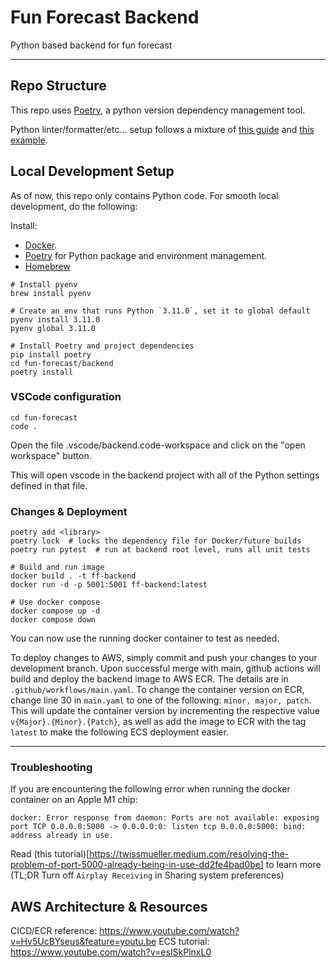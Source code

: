 # Fun Forecast Backend

Python based backend for fun forecast

<hr/>

## Repo Structure

This repo uses [Poetry](https://python-poetry.org/), a python version dependency management tool.

Python linter/formatter/etc... setup follows a mixture of [this guide](https://sourcery.ai/blog/python-best-practices/)
and [this example](https://github.com/bitphage/cookiecutter-base-py-project).

## Local Development Setup

As of now, this repo only contains Python code. For smooth local development, do the following:

Install:

- [Docker](https://www.docker.com/).
- [Poetry](https://python-poetry.org/) for Python package and environment management.
- [Homebrew](https://brew.sh/)

```
# Install pyenv
brew install pyenv

# Create an env that runs Python `3.11.0`, set it to global default
pyenv install 3.11.0
pyenv global 3.11.0

# Install Poetry and project dependencies
pip install poetry
cd fun-forecast/backend
poetry install
```

### VSCode configuration

```
cd fun-forecast
code .
```
Open the file .vscode/backend.code-workspace and click on the "open workspace" button.

This will open vscode in the backend project with all of the Python settings defined in that file.


### Changes & Deployment

```
poetry add <library>
poetry lock  # locks the dependency file for Docker/future builds
poetry run pytest  # run at backend root level, runs all unit tests

# Build and run image
docker build . -t ff-backend
docker run -d -p 5001:5001 ff-backend:latest

# Use docker compose
docker compose up -d
docker compose down
```

You can now use the running docker container to test as needed.

To deploy changes to AWS, simply commit and push your changes to your development branch. Upon successful merge with main, github actions will build and deploy the backend image to AWS ECR. The details are in `.github/workflows/main.yaml`. To change the container version on ECR, change line 30 in `main.yaml` to one of the following: `minor, major, patch`. This will update the container version by incrementing the respective value `v{Major}.{Minor}.{Patch}`, as well as add the image to ECR with the tag `latest` to make the following ECS deployment easier.

<hr/>


### Troubleshooting

If you are encountering the following error when running the docker container on an Apple M1 chip:

```
docker: Error response from daemon: Ports are not available: exposing port TCP 0.0.0.0:5000 -> 0.0.0.0:0: listen tcp 0.0.0.0:5000: bind: address already in use.
```

Read (this tutorial)[https://twissmueller.medium.com/resolving-the-problem-of-port-5000-already-being-in-use-dd2fe4bad0be] to learn more (TL;DR Turn off `Airplay Receiving` in Sharing system preferences)


## AWS Architecture & Resources
CICD/ECR reference: https://www.youtube.com/watch?v=Hv5UcBYseus&feature=youtu.be
ECS tutorial: https://www.youtube.com/watch?v=esISkPlnxL0

